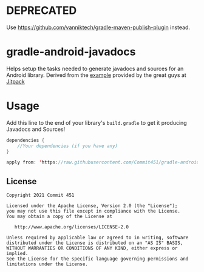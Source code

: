 # DEPRECATED
Use https://github.com/vanniktech/gradle-maven-publish-plugin instead.

# gradle-android-javadocs
Helps setup the tasks needed to generate javadocs and sources for an Android library.
Derived from the [example](https://github.com/jitpack/android-example/blob/master/library/build.gradle) provided by the great guys at [Jitpack](https://jitpack.io)

# Usage
Add this line to the end of your library's `build.gradle` to get it producing Javadocs and Sources!
```java
dependencies {
    //Your dependencies (if you have any)
}

apply from: 'https://raw.githubusercontent.com/Commit451/gradle-android-javadocs/2.0.0/gradle-android-javadocs.gradle'
```

License
--------

    Copyright 2021 Commit 451

    Licensed under the Apache License, Version 2.0 (the "License");
    you may not use this file except in compliance with the License.
    You may obtain a copy of the License at

       http://www.apache.org/licenses/LICENSE-2.0

    Unless required by applicable law or agreed to in writing, software
    distributed under the License is distributed on an "AS IS" BASIS,
    WITHOUT WARRANTIES OR CONDITIONS OF ANY KIND, either express or implied.
    See the License for the specific language governing permissions and
    limitations under the License.
